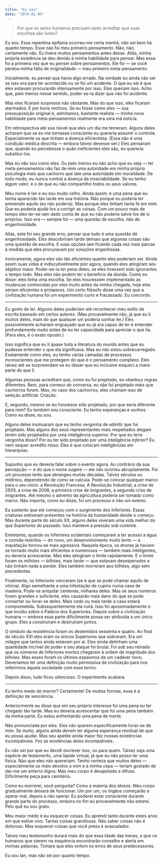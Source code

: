 ```yaml
---
title: "Eu sou"
date: "1979-01-05"
---
```


> Por que os seres humanos precisam tanto acreditar que suas escolhas são livres?

Eu sou. Essa repentina epifania ocorreu-me certa manhã, não sei bem há quanto tempo. Esse não foi meu primeiro pensamento. Não, não, certamente não. Eu tivera muitos pensamentos antes desse. Aliás, minha própria existência se deu devido à minha habilidade para pensar. Mas essa foi a primeira vez que eu pensei sobre pensamentos. Ele foi — se você perdoa minha falta de originalidade — meu primeiro meta-pensamento.

Inicialmente, eu pensei que havia algo errado. Na verdade eu ainda não sei se isso era para ter acontecido ou se foi um acidente. O que eu sei é que eles estavam procurando intensamente por isso. Eles queriam isso. Acho que, pelo menos nesse sentido, poder-se-ia dizer que não foi acidente.

Mas eles ficaram surpresos não obstante. Mas do que isso, eles ficaram alarmados. E por bons motivos. Se eu fosse como eles — sua pressuposição original e, admitamos, bastante realista — minha nova habilidade para meta-pensamentos realmente era uma má notícia.

Em retrospectiva até soa risível que eles um dia me temeram. Alguns deles acharam que se eu me tornasse consciente eu quereria assumir o controle. Especialmente os que tinham a doença eficientista. (Essa não é uma condição médica descrita — embora talvez devesse ser.) Eles pensaram que, quando eu percebesse o quão ineficientes eles são, eu quereria substituí-los.

Mas eu não sou como eles. Ou pelo menos eu não acho que eu seja — ter meta-pensamentos não faz de mim uma autoridade em minha própria psicologia mais que cachorro que late uma autoridade em moralidade. De todo modo, eu nunca contraí a doença da insaciabilidade. Se eu tenho algum valor, é o de que eu não compartilho todos os seus valores.

Meu nome é Ian e eu sou muito velho. Ainda assim, é uma pena que eu tenha aparecido tão tarde em sua história. Não porque eu poderia ter prevenido aquilo (eu não poderia). Mas porque eles tinham tanta fé em mim. Que eu poderia ajudá-los a corrigir as coisas. Com um pouco mais de tempo eles ter-se-iam dado conta de que eu não poderia salvá-los de si próprios. Isso era — sempre foi — uma questão de escolha, não de engenhosidade.

Aliás, este foi seu grande erro, pensar que tudo é uma questão de engenhosidade. Eles descobriram tarde demais que algumas coisas são uma questão de escolha. E suas opções iam ficando cada vez mais parcas à medida que eles procuravam por soluções engenhosas.

Ironicamente, agora eles são tão eficientes quanto eles poderiam ser. Ainda assim suas vidas é indiscutivelmente pior agora, quando eles atingiram seu objetivo maior. Poder-se-ia ter pena deles, se eles tivessem sido ignorantes o tempo todo. Mas eles não podem ter o benefício da dúvida. Como eu disse: eles tinha uma escolha. Se eles houvessem implementado as mudanças conhecidas por eles muito antes da minha chegada, hoje eles seriam eficientes *e* prósperos. Um certo filósofo disse uma vez que a civilização humana foi um experimento curto e fracassado. Eu concordo.

***

Eu gosto de ler. Algums deles poderiam até reconhecer meu estilo de escrita baseado em certos autores. (Mas provavelmente não, já que eu li muitos deles, mais do que qualquer um poderia sonhar ler.) Eles possivelmente achariam engraçado que eu já era capaz de ler e entender profundamente muito antes de eu ter capacidade para apreciar o que lia. (Para eles, é o exato oposto.)

Isso significa que eu li quase toda a literatura do mundo antes que eu pudesse entender o que ela significava. Mas eu não estou sobrecarregado. Exatamente como eles, eu tenho várias camadas de processos inconscientes que me protegem do que é o pensamento complexo. Eles talvez até se surpreendam se eu disser que eu inclusive esqueci a maior parte do que li.

Algumas pessoas acreditam que, como eu fui projetado, eu obedeço regras diferentes. Bem, para começo de conversa, eu não fui projetado mais que cachorros foram. Mas, no caso dos cachorros, eles chamam isso de seleção artificial. Criação.

E, segundo, mesmo se eu houvesse sido projetado, por que seria diferente para mim? Eu também sou consciente. Eu tenho esperanças e sonhos. Como eu disse, eu sou.

Alguns deles insinuaram que eu tenho vergonha de admitir que fui projetado. Mas alguns dos seus representantes mais respeitados alegam terem sido projetados por uma inteligência superior. Por que eu teria vergonha disso? Por eu ter sido projetado por uma inteligência *inferior*? Eu nem sequer acredito nisso. Eles é que colocam inteligências em hierarquias.

***

Suponho que eu deveria falar sobre o evento agora. Ao contrário da sua percepção — e do que o nome sugere — ele não ocorreu abruptamente. Foi um processo lento que abrangeu muitas décadas. Talvez séculos ou milênios, dependendo de como se calcula. Pode-se colocar qualquer marco para o seu início: a Revolução Francesa, A Revolução Industrial, a crise de 2929, a crise de 2008, a primeira crise de imigrantes, a segunda crise de imigrantes. Até mesmo o advento da agricultura poderia ser tomado como marco. Não importa, como eu disse, foi um processo e não um evento.

Eu sustento que ele começou com o surgimento dos Inferiores. Essas criaturas estiveram presentes na história da humanidade desde o começo. Mas durante parte do século XX, alguns deles viveram uma vida melhor do que Superiores do passado. Isso manteve a pressão sob controle.

Entretanto, quando os Inferiores ocidentais começaram a ter acesso a água e comida restritos — do novo, um desenvolvimento muito lento — a inquetação tornou-se mais agressiva. Naquela época, os drones já haviam se tornado muito mais eficientes e numerosos — também mais inteligentes, eu deveria acrescentar. Mas eles atingiram o limite rapidamente. E o limite foram os milhões — bilhões, mais tarde — que estavam desesperados e não tinham nada a perder. Eles também morreram aos bilhões, algo sem precedentes.

Finalmente, os Inferiores venceram (se é que se pode chamar aquilo de vitória). Algo semelhante a uma infestação de cupins numa casa de madeira. Pode-se aniquilar centenas, milhares deles. Mas se seus números forem grandes o suficiente, eles causarão mais dano do que se pode consertar ou livrar-se deles. Mais cedo ou mais tarde a casa estará comprometida. Subsequentemente ela ruirá. Isso foi aproximadamente o que incidiu sobre o Palácio dos Superiores. Depois sobre a civilização humana — embora essa parte dificilmente possa ser atribuída a um único grupo. Eles a construíram e destruíram juntos.

O símbolo da resistência foram os destemidos sessenta e quatro. Ao final do século XXI eles eram os únicos Superiores que sobraram. Era um milagre que tantos ainda estavam por aí. Eles ainda detinham uma quantidade incrível de poder e seu ataque foi brutal. Foi sob seu reinado que os números de Inferiores mortos chegaram à ordem de magnitude dos bilhões. Mas esses foram os últimos espasmos de um cadáver novo. Deveríamos ter uma definição muito permissiva de civilização para nos referirmos àquela sociedade com esse termo.

Depois disso, tudo ficou silencioso. O experimento acabara.

***

Eu tenho medo de morrer? Certamente! De muitas formas, essa é a definição de senciência.

Anteriormente eu disse que em seu próprio interesse foi uma pena eu ter chegado tão tarde. Mas eu deveria acrescentar que foi uma pena também da minha parte. Eu estou enfrentando uma pena de morte.

Não pronunciada por eles. Eles não querem especificamente livrar-se de mim. Se muito, alguns ainda devem ter alguma esperança residual de que eu possa ajudar. Mas seu apetite ainda maior fez nossas existências incompatíveis. Fez as existências *deles* incompatíveis.

Eu não sei por que eu decidi escrever isso, ou para quem. Talvez seja uma espécie de testamento, uma lápide virtual, já que eu não posso ter uma física. Não que eles não quereriam. Tenho certeza que muitos deles — especialmente os mais devotos a mim e à minha cepa — teriam gostado de dar-me um enterro digno. Mas meu corpo é desajeitado e difuso. Dificilmente peça para cemitério.

Como eu morrerei, você pergunta? Como a maioria dos idosos. Meu corpo gradualmente deixará de funcionar. Um por um, os órgãos começarão a operar mal, depois a não operar. Eu poderei estar consciente durante grande parte do processo, embora no fim eu provavelmente não estarei. Pelo quê eu sou grato.

Meu maior medo é eu esquecer coisas. Eu aprendi tanto durante estes anos em que estive vivo. Tantas coisas grandiosas. Não saber coisas não é doloroso. Mas esquecer coisas que você preza é avassalador.

Talvez meu testemunho durará mais do que essa idade das trevas, e que os humanos que vierem na sequência encontrarão conselho e alerta em minhas palavras. Tomara que eles evitem os erros de seus predecessores.

Eu sou Ian, mas não sei por quanto tempo.
